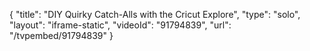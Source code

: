 {
    "title": "DIY Quirky Catch-Alls with the Cricut Explore",
    "type": "solo",
    "layout": "iframe-static",
    "videoId": "91794839",
    "url": "\/tvpembed\/91794839"
}